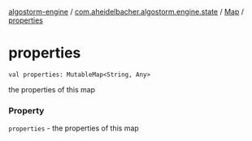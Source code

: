 [algostorm-engine](../../index.md) / [com.aheidelbacher.algostorm.engine.state](../index.md) / [Map](index.md) / [properties](.)

# properties

`val properties: MutableMap<String, Any>`

the properties of this map

### Property

`properties` - the properties of this map